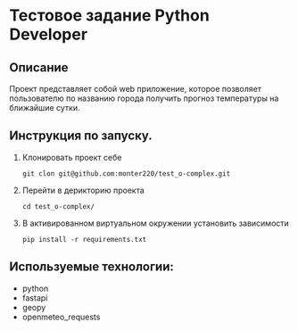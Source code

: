 # Тестовое задание Python Developer

## Описание
Проект представляет собой web приложение, которое позволяет пользователю по названию города получить прогноз температуры на ближайшие сутки.

## Инструкция по запуску.
1) Клонировать проект себе

    `git clon git@github.com:monter220/test_o-complex.git`

2) Перейти в дерикторию проекта

    `cd test_o-complex/`

3) В активированном виртуальном окружении установить зависимости

    `pip install -r requirements.txt`

## Используемые технологии:

 - python
 - fastapi
 - geopy
 - openmeteo_requests